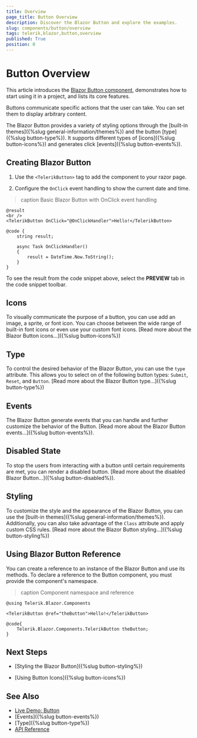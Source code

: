```yaml
---
title: Overview
page_title: Button Overview
description: Discover the Blazor Button and explore the examples.
slug: components/button/overview
tags: telerik,blazor,button,overview
published: True
position: 0
---
```


# Button Overview

This article introduces the <a href="https://www.telerik.com/blazor-ui/buttons" target="_blank">Blazor Button component</a>, demonstrates how to start using it in a project, and lists its core features.

Buttons communicate specific actions that the user can take. You can set them to display arbitrary content.

The Blazor Button provides a variety of styling options through the [built-in themes]({%slug general-information/themes%}) and the button [type]({%slug button-type%}). It supports different types of [icons]({%slug button-icons%}) and generates click [events]({%slug button-events%}).

## Creating Blazor Button

1. Use the `<TelerikButton>` tag to add the component to your razor page.

1. Configure the `OnClick` event handling to show the current date and time.

>caption Basic Blazor Button with OnClick event handling

````CSHTML
@result
<br />
<TelerikButton OnClick="@OnClickHandler">Hello!</TelerikButton>

@code {
    string result;

    async Task OnClickHandler()
    {
        result = DateTime.Now.ToString();
    }
}
````

To see the result from the code snippet above, select the **PREVIEW** tab in the code snippet toolbar.

## Icons

To visually communicate the purpose of a button, you can use add an image, a sprite, or font icon. You can choose between the wide range of built-in font icons or even use your custom font icons. [Read more about the Blazor Button icons...]({%slug button-icons%})

## Type

To control the desired behavior of the Blazor Button, you can use the `type` attribute. This allows you to select on of the following button types: `Submit`, `Reset`, and `Button`. [Read more about the Blazor Button type...]({%slug button-type%})

## Events

The Blazor Button generate events that you can handle and further customize the behavior of the Button. [Read more about the Blazor Button events...]({%slug button-events%}).

## Disabled State

To stop the users from interacting with a button until certain requirements are met, you can render a disabled button. [Read more about the disabled Blazor Button...]({%slug button-disabled%}).

## Styling

To customize the style and the appearance of the Blazor Button, you can use the [built-in themes]({%slug general-information/themes%}). Additionally, you can also take advantage of the `Class` attribute and apply custom CSS rules. [Read more about the Blazor Button styling...]({%slug button-styling%})

## Using Blazor Button Reference

You can create a reference to an instance of the Blazor Button and use its methods. To declare a reference to the Button component, you must provide the component's namespace. 

>caption Component namespace and reference

````CSHTML
@using Telerik.Blazor.Components

<TelerikButton @ref="theButton">Hello!</TelerikButton>

@code{
	Telerik.Blazor.Components.TelerikButton theButton;
}
````

## Next Steps

* [Styling the Blazor Button]({%slug button-styling%})

* [Using Button Icons]({%slug button-icons%})

## See Also

  * [Live Demo: Button](https://demos.telerik.com/blazor-ui/button/index)
  * [Events]({%slug button-events%})
  * [Type]({%slug button-type%})
  * [API Reference](https://docs.telerik.com/blazor-ui/api/Telerik.Blazor.Components.TelerikButton)   
  
